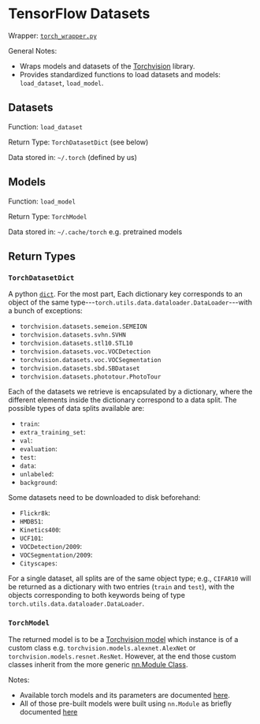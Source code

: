 # TensorFlow Datasets

Wrapper: [`torch_wrapper.py`](../../../sotaai/cv/torch_wrapper.py)

General Notes:

- Wraps models and datasets of the
  [Torchvision](https://pytorch.org/docs/stable/torchvision/index.html) library.
- Provides standardized functions to load datasets and models: `load_dataset`,
  `load_model`.

## Datasets

Function: `load_dataset`

Return Type: `TorchDatasetDict` (see below)

Data stored in: `~/.torch` (defined by us)

## Models

Function: `load_model`

Return Type: `TorchModel`

Data stored in: `~/.cache/torch` e.g. pretrained models

## Return Types

### `TorchDatasetDict`

A python
[`dict`](https://docs.python.org/3/tutorial/datastructures.html#dictionaries).
For the most part, Each dictionary key corresponds to an object of the same
type\-\-\-`torch.utils.data.dataloader.DataLoader`\-\-\-with a bunch of exceptions:

- `torchvision.datasets.semeion.SEMEION`
- `torchvision.datasets.svhn.SVHN`
- `torchvision.datasets.stl10.STL10`
- `torchvision.datasets.voc.VOCDetection`
- `torchvision.datasets.voc.VOCSegmentation`
- `torchvision.datasets.sbd.SBDataset`
- `torchvision.datasets.phototour.PhotoTour`

Each of the datasets we retrieve is encapsulated by a dictionary, where the
different elements inside the dictionary correspond to a data split. The
possible types of data splits available are:

- `train`:
- `extra_training_set`:
- `val`:
- `evaluation`:
- `test`:
- `data`:
- `unlabeled`:
- `background`:

Some datasets need to be downloaded to disk beforehand:

- `Flickr8k`:
- `HMDB51`:
- `Kinetics400`:
- `UCF101`:
- `VOCDetection/2009`:
- `VOCSegmentation/2009`:
- `Cityscapes`:

For a single dataset, all splits are of the same object type; e.g., `CIFAR10`
will be returned as a dictionary with two entries (`train` and `test`), with the
objects corresponding to both keywords being of type
`torch.utils.data.dataloader.DataLoader`.

### `TorchModel`

The returned model is to be a
[Torchvision model](https://pytorch.org/docs/stable/torchvision/models.html)
which instance is of a custom class
e.g. `torchvision.models.alexnet.AlexNet` or `torchvision.models.resnet.ResNet`.
However, at the end those custom classes inherit from the more generic
[nn.Module Class](https://pytorch.org/docs/stable/generated/torch.nn.Module.html?highlight=nn%20module#torch.nn.Module).

Notes:

- Available torch models and its parameters are documented
  [here](https://pytorch.org/docs/stable/torchvision/models.html).
- All of those pre-built models were built using `nn.Module` as briefly documented
  [here](https://pytorch.org/tutorials/beginner/nn_tutorial.html#refactor-using-nn-module)
